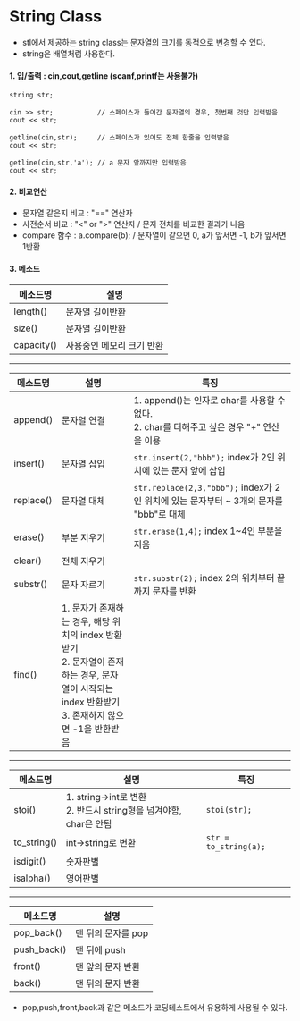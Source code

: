 # String Class
- stl에서 제공하는 string class는 문자열의 크기를 동적으로 변경할 수 있다. 
- string은 배열처럼 사용한다. 

#### 1. 입/출력 : cin,cout,getline (scanf,printf는 사용불가)
```
string str;

cin >> str;           // 스페이스가 들어간 문자열의 경우, 첫번째 것만 입력받음
cout << str;

getline(cin,str);     // 스페이스가 있어도 전체 한줄을 입력받음
cout << str;

getline(cin,str,'a'); // a 문자 앞까지만 입력받음 
cout << str;
```

#### 2. 비교연산
- 문자열 같은지 비교 : "==" 연산자
- 사전순서 비교 : "<" or ">" 연산자 / 문자 전체를 비교한 결과가 나옴
- compare 함수 : a.compare(b); / 문자열이 같으면 0, a가 앞서면 -1, b가 앞서면 1반환

#### 3. 메소드 

메소드명 | 설명 
---|---
length()|문자열 길이반환
size()|문자열 길이반환
capacity()|사용중인 메모리 크기 반환

<hr>

메소드명 | 설명 | 특징
---|---|---
append()|문자열 연결|1. append()는 인자로 char를 사용할 수 없다. <br> 2. char를 더해주고 싶은 경우 "+" 연산을 이용
insert()|문자열 삽입|`str.insert(2,"bbb");` index가 2인 위치에 있는 문자 앞에 삽입
replace()|문자열 대체|`str.replace(2,3,"bbb");` index가 2인 위치에 있는 문자부터 ~ 3개의 문자를 "bbb"로 대체
erase()|부분 지우기|`str.erase(1,4);` index 1~4인 부분을 지움
clear()|전체 지우기|
substr()|문자 자르기|`str.substr(2);` index 2의 위치부터 끝까지 문자를 반환
find()|1. 문자가 존재하는 경우, 해당 위치의 index 반환받기<br>2. 문자열이 존재하는 경우, 문자열이 시작되는 index 반환받기<br>3. 존재하지 않으면 -1을 반환받음|

<hr>

메소드명 | 설명 | 특징
---|---|---
stoi()|1. string->int로 변환<br>2. 반드시 string형을 넘겨야함, char은 안됨|`stoi(str);`
to_string()|int->string로 변환|`str = to_string(a);`
isdigit()|숫자판별|
isalpha()|영어판별|

<hr>

메소드명 | 설명 
---|---
pop_back() | 맨 뒤의 문자를 pop
push_back() | 맨 뒤에 push
front() | 맨 앞의 문자 반환
back() | 맨 뒤의 문자 반환

- pop,push,front,back과 같은 메소드가 코딩테스트에서 유용하게 사용될 수 있다. 

 
